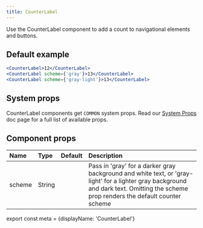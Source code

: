 ```yaml
---
title: CounterLabel
---
```


Use the CounterLabel component to add a count to navigational elements and buttons.

## Default example
```.jsx
<CounterLabel>12</CounterLabel>
<CounterLabel scheme={'gray'}>13</CounterLabel>
<CounterLabel scheme={'gray-light'}>13</CounterLabel>
```

## System props

CounterLabel components get `COMMON` system props. Read our [System Props](/components/docs/system-props) doc page for a full list of available props.

## Component props

| Name | Type | Default | Description |
| :- | :- | :-: | :- |
| scheme | String | | Pass in 'gray' for a darker gray background and white text, or 'gray-light' for a lighter gray background and dark text. Omitting the scheme prop renders the default counter scheme |

export const meta = {displayName: 'CounterLabel'}
